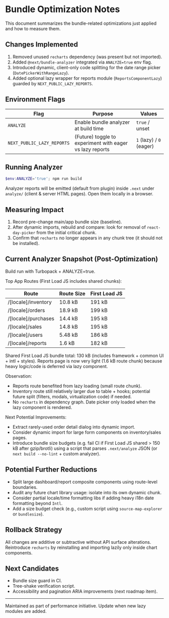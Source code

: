 # Bundle Optimization Notes

This document summarizes the bundle-related optimizations just applied and how to measure them.

## Changes Implemented

1. Removed unused `recharts` dependency (was present but not imported).
2. Added `@next/bundle-analyzer` integrated via `ANALYZE=true` env flag.
3. Introduced dynamic, client-only code splitting for the date range picker (`DatePickerWithRangeLazy`).
4. Added optional lazy wrapper for reports module (`ReportsComponentLazy`) guarded by `NEXT_PUBLIC_LAZY_REPORTS`.

## Environment Flags

| Flag                       | Purpose                                                  | Values                   |
| -------------------------- | -------------------------------------------------------- | ------------------------ |
| `ANALYZE`                  | Enable bundle analyzer at build time                     | `true` / unset           |
| `NEXT_PUBLIC_LAZY_REPORTS` | (Future) toggle to experiment with eager vs lazy reports | `1` (lazy) / `0` (eager) |

## Running Analyzer

```powershell
$env:ANALYZE='true'; npm run build
```

Analyzer reports will be emitted (default from plugin) inside `.next` under `analyze/` (client & server HTML pages). Open them locally in a browser.

## Measuring Impact

1. Record pre-change main/app bundle size (baseline).
2. After dynamic imports, rebuild and compare: look for removal of `react-day-picker` from the initial critical chunk.
3. Confirm that `recharts` no longer appears in any chunk tree (it should not be installed).

## Current Analyzer Snapshot (Post-Optimization)

Build run with Turbopack + ANALYZE=true.

Top App Routes (First Load JS includes shared chunks):

| Route               | Route Size | First Load JS |
| ------------------- | ---------- | ------------- |
| /[locale]/inventory | 10.8 kB    | 191 kB        |
| /[locale]/orders    | 18.9 kB    | 199 kB        |
| /[locale]/purchases | 14.4 kB    | 195 kB        |
| /[locale]/sales     | 14.8 kB    | 195 kB        |
| /[locale]/users     | 5.48 kB    | 186 kB        |
| /[locale]/reports   | 1.6 kB     | 182 kB        |

Shared First Load JS bundle total: 130 kB (includes framework + common UI + intl + styles). Reports page is now very light (1.6 kB route chunk) because heavy logic/code is deferred via lazy component.

Observation:

- Reports route benefited from lazy loading (small route chunk).
- Inventory route still relatively larger due to table + hooks; potential future split (filters, modals, virtualization code) if needed.
- No `recharts` in dependency graph. Date picker only loaded when the lazy component is rendered.

Next Potential Improvements:

- Extract rarely-used order detail dialog into dynamic import.
- Consider dynamic import for large form components on inventory/sales pages.
- Introduce bundle size budgets (e.g. fail CI if First Load JS shared > 150 kB after gzip/brotli) using a script that parses `.next/analyze` JSON (or `next build --no-lint` + custom analyzer).

## Potential Further Reductions

- Split large dashboard/report composite components using route-level boundaries.
- Audit any future chart library usage: isolate into its own dynamic chunk.
- Consider partial locale/time formatting libs if adding heavy i18n date formatting beyond `Intl`.
- Add a size budget check (e.g., custom script using `source-map-explorer` or `bundlesize`).

## Rollback Strategy

All changes are additive or subtractive without API surface alterations. Reintroduce `recharts` by reinstalling and importing lazily only inside chart components.

## Next Candidates

- Bundle size guard in CI.
- Tree-shake verification script.
- Accessibility and pagination ARIA improvements (next roadmap item).

---

Maintained as part of performance initiative. Update when new lazy modules are added.
